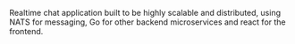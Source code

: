 Realtime chat application built to be highly scalable and distributed,
using NATS for messaging, Go for other backend microservices and 
react for the frontend.

